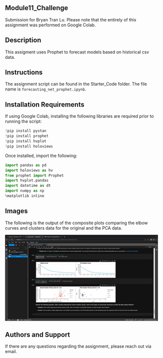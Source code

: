 ## Module11_Challenge
Submission for Bryan Tran Lu. Please note that the entirely of this assignment was performed on Google Colab.  

## Description
This assigment uses Prophet to forecast models based on historical csv data.

## Instructions
The assignment script can be found in the Starter_Code folder. The file name is `forecasting_net_prophet.ipynb`.

## Installation Requirements
If using Google Colab, installing the following libraries are required prior to running the script:
```python
!pip install pystan
!pip install prophet
!pip install hvplot
!pip install holoviews
```

Once installed, import the following:
```python
import pandas as pd
import holoviews as hv
from prophet import Prophet
import hvplot.pandas
import datetime as dt
import numpy as np
%matplotlib inline
```

## Images
The following is the output of the composite plots comparing the elbow curves and clusters data for the original and the PCA data.

![Image Link](https://github.com/Bryan-TranLu/Module10_Challenge/blob/main/Images/Composite_Plots_image.png)

## Authors and Support
If there are any questions regarding the assignment, please reach out via email.
